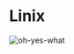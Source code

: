 # Linix
![oh-yes-what](https://github.com/nadinehany1/Linix/assets/109468785/35e25ce9-7dbd-404e-b8e2-7993d819fbfd)
